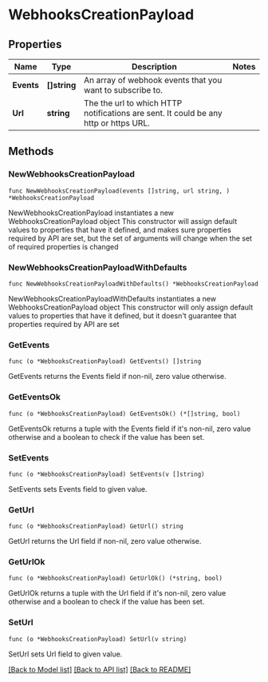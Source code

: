 # WebhooksCreationPayload

## Properties

Name | Type | Description | Notes
------------ | ------------- | ------------- | -------------
**Events** | **[]string** | An array of webhook events that you want to subscribe to. | 
**Url** | **string** | The the url to which HTTP notifications are sent. It could be any http or https URL. | 

## Methods

### NewWebhooksCreationPayload

`func NewWebhooksCreationPayload(events []string, url string, ) *WebhooksCreationPayload`

NewWebhooksCreationPayload instantiates a new WebhooksCreationPayload object
This constructor will assign default values to properties that have it defined,
and makes sure properties required by API are set, but the set of arguments
will change when the set of required properties is changed

### NewWebhooksCreationPayloadWithDefaults

`func NewWebhooksCreationPayloadWithDefaults() *WebhooksCreationPayload`

NewWebhooksCreationPayloadWithDefaults instantiates a new WebhooksCreationPayload object
This constructor will only assign default values to properties that have it defined,
but it doesn't guarantee that properties required by API are set

### GetEvents

`func (o *WebhooksCreationPayload) GetEvents() []string`

GetEvents returns the Events field if non-nil, zero value otherwise.

### GetEventsOk

`func (o *WebhooksCreationPayload) GetEventsOk() (*[]string, bool)`

GetEventsOk returns a tuple with the Events field if it's non-nil, zero value otherwise
and a boolean to check if the value has been set.

### SetEvents

`func (o *WebhooksCreationPayload) SetEvents(v []string)`

SetEvents sets Events field to given value.


### GetUrl

`func (o *WebhooksCreationPayload) GetUrl() string`

GetUrl returns the Url field if non-nil, zero value otherwise.

### GetUrlOk

`func (o *WebhooksCreationPayload) GetUrlOk() (*string, bool)`

GetUrlOk returns a tuple with the Url field if it's non-nil, zero value otherwise
and a boolean to check if the value has been set.

### SetUrl

`func (o *WebhooksCreationPayload) SetUrl(v string)`

SetUrl sets Url field to given value.



[[Back to Model list]](../README.md#documentation-for-models) [[Back to API list]](../README.md#documentation-for-api-endpoints) [[Back to README]](../README.md)



